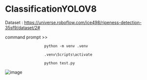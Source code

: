 # ClassificationYOLOV8
Dataset : https://universe.roboflow.com/ice498/ripeness-detection-35sf9/dataset/2#

command prompt >>

                      python -m venv .venv

                      .venv\Scripts\activate

                      python test.py

![image](https://github.com/arthurhzna/ClassificationYOLOV8/assets/90093341/b8402c0d-196b-4730-bbf8-16e6607684fc)

